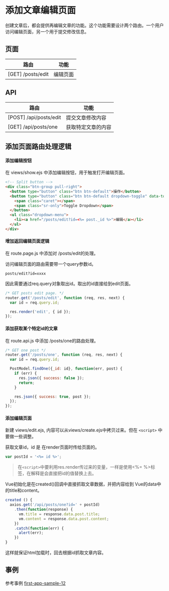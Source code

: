 # 添加文章编辑页面

创建文章后，都会提供再编辑文章的功能。这个功能需要设计两个路由。一个用户访问编辑页面，另一个用于提交修改信息。

## 页面

路由|功能
---|---
[GET] /posts/edit | 编辑页面

## API

路由|功能
---|---
[POST] /api/posts/edit | 提交文章修改内容
[GET] /api/posts/one | 获取特定文章的内容

## 添加页面路由处理逻辑

#### 添加编辑按钮

在 views/show.ejs 中添加编辑按钮，用于触发打开编辑页面。

```html
<!-- Split button -->
<div class="btn-group pull-right">
  <button type="button" class="btn btn-default">操作</button>
  <button type="button" class="btn btn-default dropdown-toggle" data-toggle="dropdown" aria-haspopup="true" aria-expanded="false">
    <span class="caret"></span>
    <span class="sr-only">Toggle Dropdown</span>
  </button>
  <ul class="dropdown-menu">
    <li><a href="/posts/edit?id=<%= post._id %>">编辑</a></li>
  </ul>
</div>
```

#### 增加返回编辑页面逻辑

在 route.page.js 中添加对 /posts/edit的处理。

访问编辑页面的路由需要带一个query参数id。

```
posts/edit?id=xxxx
```

因此需要通过req.query对象取出id。取出的id直接给到edit页面。

```js
/* GET posts edit page. */
router.get('/posts/edit', function (req, res, next) {
  var id = req.query.id;

  res.render('edit', { id });
});
```

#### 添加获取某个特定id的文章

在 route.api.js 中添加 /posts/one的路由处理。

```js
/* GET one post */
router.get('/posts/one', function (req, res, next) {
  var id = req.query.id;

  PostModel.findOne({_id: id}, function(err, post) {
    if (err) {
      res.json({ success: false });
      return;
    }

    res.json({ success: true, post });
  });
});
```

#### 添加编辑页面

新建 views/edit.ejs, 内容可以从views/create.ejs中拷贝过来。但在 `<script>` 中要做一些调整。

获取文章id，id 是 在render页面时传给页面的。

```js
var postId = '<%= id %>';
```

> 在`<script>`中要利用res.render传过来的变量，一样是使用<%= %>标签，在解释是会直接把id的值替换上去。

Vue初始化是在created()回调中直接抓取文章数据，并把内容给到 Vue的data中的title和content。

```js
created () {
  axios.get('/api/posts/one?id=' + postId)
    .then(function(response) {
      vm.title = response.data.post.title;
      vm.content = response.data.post.content;
    })
    .catch(function(err) {
      alert(err);
    })
}
```

这样就保证html加载时，回去根据id抓取文章内容。

## 事例

参考事例 [first-app-sample-12](https://github.com/xugy0926/learn-webapp-sample/tree/master/first-app-sample-12)
